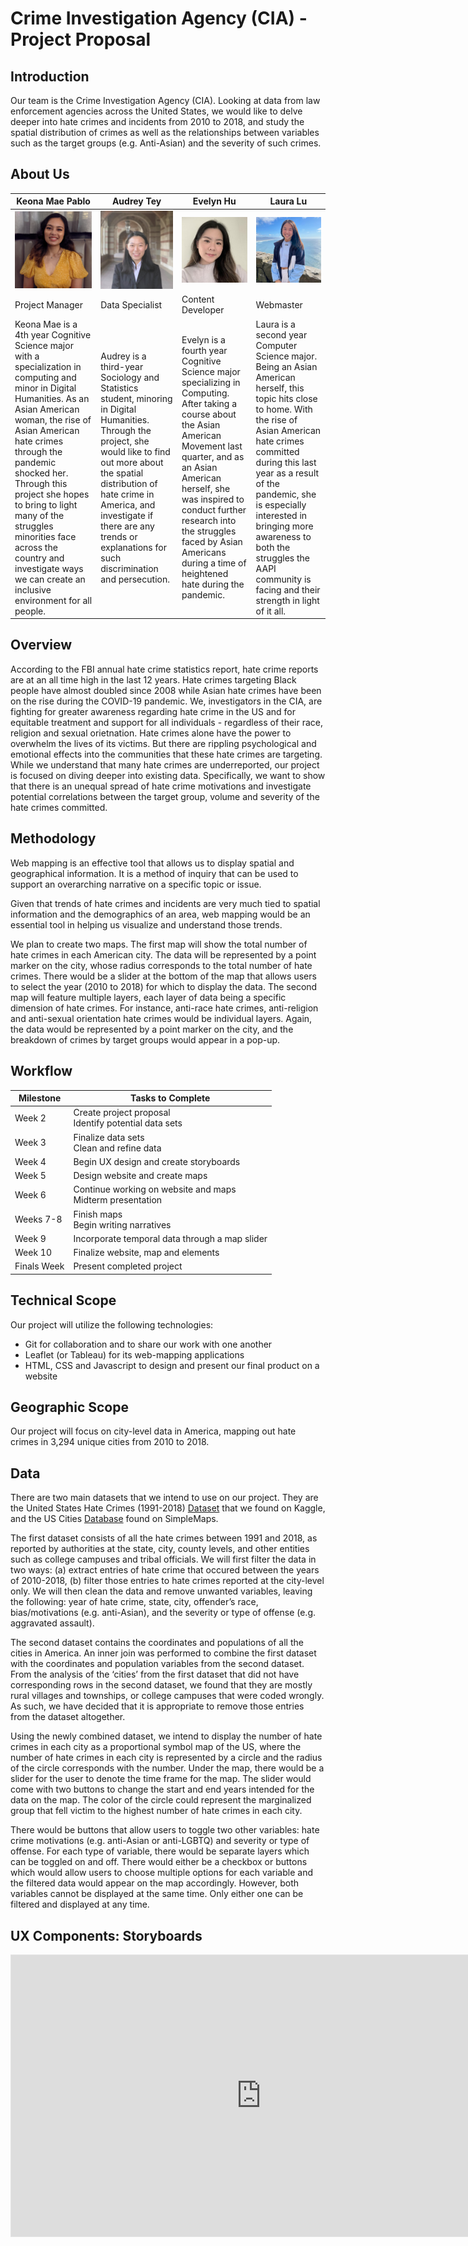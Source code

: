 # Crime Investigation Agency (CIA) - Project Proposal
## Introduction
Our team is the Crime Investigation Agency (CIA). Looking at data from law enforcement agencies across the United States, we would like to delve deeper into hate crimes and incidents from 2010 to 2018, and study the spatial distribution of crimes as well as the relationships between variables such as the target groups (e.g. Anti-Asian) and the severity of such crimes.

## About Us

| Keona Mae Pablo | Audrey Tey | Evelyn Hu | Laura Lu |
| --- | --- | --- | --- |
| <img src="https://github.com/evelyn-s-hu/DH151-CIA/blob/main/images/KeonaMae.png?raw=true" width="350"> | <img src="https://github.com/evelyn-s-hu/DH151-CIA/blob/main/images/AudreyTey.jpg?raw=true" width="350"> | <img src="https://github.com/evelyn-s-hu/DH151-CIA/blob/main/images/EvelynHu.jpg?raw=true" width="350"> | <img src="https://github.com/evelyn-s-hu/DH151-CIA/blob/main/images/LauraLu.jpg?raw=true" width="350"> |
| Project Manager | Data Specialist | Content Developer | Webmaster |
| Keona Mae is a 4th year Cognitive Science major with a specialization in computing and minor in Digital Humanities. As an Asian American woman, the rise of Asian American hate crimes through the pandemic shocked her. Through this project she hopes to bring to light many of the struggles minorities face across the country and investigate ways we can create an inclusive environment for all people. | Audrey is a third-year Sociology and Statistics student, minoring in Digital Humanities. Through the project, she would like to find out more about the spatial distribution of hate crime in America, and investigate if there are any trends or explanations for such discrimination and persecution. | Evelyn is a fourth year Cognitive Science major specializing in Computing. After taking a course about the Asian American Movement last quarter, and as an Asian American herself, she was inspired to conduct further research into the struggles faced by Asian Americans during a time of heightened hate during the pandemic. | Laura is a second year Computer Science major. Being an Asian American herself, this topic hits close to home. With the rise of Asian American hate crimes committed during this last year as a result of the pandemic, she is especially interested in bringing more awareness to both the struggles the AAPI community is facing and their strength in light of it all. | 

## Overview
According to the FBI annual hate crime statistics report, hate crime reports are at an all time high in the last 12 years. Hate crimes targeting Black people have almost doubled since 2008 while Asian hate crimes have been on the rise during the COVID-19 pandemic. We, investigators in the CIA, are fighting for greater awareness regarding hate crime in the US and for equitable treatment and support for all individuals - regardless of their race, religion and sexual orietnation. Hate crimes alone have the power to overwhelm the lives of its victims. But there are rippling psychological and emotional effects into the communities that these hate crimes are targeting. While we understand that many hate crimes are underreported, our project is focused on diving deeper into existing data. Specifically, we want to show that there is an unequal spread of hate crime motivations and investigate potential correlations between the target group, volume and severity of the hate crimes committed.
 
## Methodology
Web mapping is an effective tool that allows us to display spatial and geographical information. It is a method of inquiry that can be used to support an overarching narrative on a specific topic or issue. 

Given that trends of hate crimes and incidents are very much tied to spatial information and the demographics of an area, web mapping would be an essential tool in helping us visualize and understand those trends. 

We plan to create two maps. The first map will show the total number of hate crimes in each American city. The data will be represented by a point marker on the city, whose radius corresponds to the total number of hate crimes. There would be a slider at the bottom of the map that allows users to select the year (2010 to 2018) for which to display the data. The second map will feature multiple layers, each layer of data being a specific dimension of hate crimes. For instance, anti-race hate crimes, anti-religion and anti-sexual orientation hate crimes would be individual layers. Again, the data would be represented by a point marker on the city, and the breakdown of crimes by target groups would appear in a pop-up.

## Workflow
  
| Milestone | Tasks to Complete |
| --- | --- |
| Week 2 | Create project proposal <br> Identify potential data sets |
| Week 3 | Finalize data sets <br> Clean and refine data |
| Week 4 | Begin UX design and create storyboards |
| Week 5 | Design website and create maps |
| Week 6 | Continue working on website and maps <br> Midterm presentation |
| Weeks 7-8 | Finish maps <br> Begin writing narratives |
| Week 9 | Incorporate temporal data through a map slider |
| Week 10 | Finalize website, map and elements |
| Finals Week | Present completed project |

## Technical Scope
Our project will utilize the following technologies:  
- Git for collaboration and to share our work with one another  
- Leaflet (or Tableau) for its web-mapping applications  
- HTML, CSS and Javascript to design and present our final product on a website  

## Geographic Scope 
Our project will focus on city-level data in America, mapping out hate crimes in 3,294 unique cities from 2010 to 2018.  

## Data
There are two main datasets that we intend to use on our project. They are the United States Hate Crimes (1991-2018) <a href="https://www.kaggle.com/datasets/louissebye/united-states-hate-crimes-19912017">Dataset</a> that we found on Kaggle, and the US Cities <a href="https://simplemaps.com/data/us-cities">Database</a> found on SimpleMaps.  

The first dataset consists of all the hate crimes between 1991 and 2018, as reported by authorities at the state, city, county levels, and other entities such as college campuses and tribal officials. We will first filter the data in two ways: (a) extract entries of hate crime that occured between the years of 2010-2018, (b) filter those entries to hate crimes reported at the city-level only. We will then clean the data and remove unwanted variables, leaving the following: year of hate crime, state, city, offender’s race, bias/motivations (e.g. anti-Asian), and the severity or type of offense (e.g. aggravated assault). 

The second dataset contains the coordinates and populations of all the cities in America. An inner join was performed to combine the first dataset with the coordinates and population variables from the second dataset. From the analysis of the ‘cities’ from the first dataset that did not have corresponding rows in the second dataset, we found that they are mostly rural villages and townships, or college campuses that were coded wrongly. As such, we have decided that it is appropriate to remove those entries from the dataset altogether.  

Using the newly combined dataset, we intend to display the number of hate crimes in each city as a proportional symbol map of the US, where the number of hate crimes in each city is represented by a circle and the radius of the circle corresponds with the number. Under the map, there would be a slider for the user to denote the time frame for the map. The slider would come with two buttons to change the start and end years intended for the data on the map. The color of the circle could represent the marginalized group that fell victim to the highest number of hate crimes in each city.  

There would be buttons that allow users to toggle two other variables: hate crime motivations (e.g. anti-Asian or anti-LGBTQ) and severity or type of offense. For each type of variable, there would be separate layers which can be toggled on and off. There would either be a checkbox or buttons which would allow users to choose multiple options for each variable and the filtered data would appear on the map accordingly. However, both variables cannot be displayed at the same time. Only either one can be filtered and displayed at any time. 

## UX Components: Storyboards
<iframe style="border: 1px solid rgba(0, 0, 0, 0.1);" width="800" height="450" src="https://www.figma.com/embed?embed_host=share&url=https%3A%2F%2Fwww.figma.com%2Ffile%2F0EZrYGQCEaDJ6Jb5K1zjj9%2FDh151-CIA%3Fnode-id%3D0%253A1" allowfullscreen></iframe>